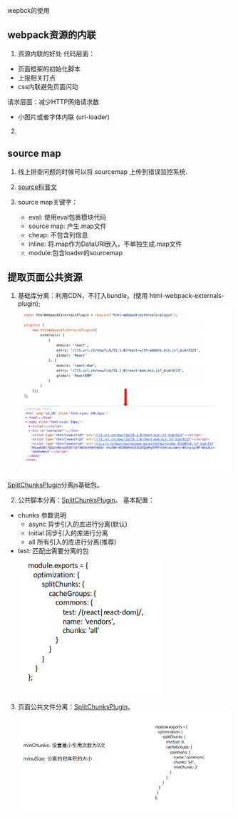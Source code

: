 wepbck的使用

## webpack资源的内联

1. 资源内联的好处
代码层面：
+ ⻚⾯框架的初始化脚本
+ 上报相关打点
+ css内联避免⻚⾯闪动

请求层面：减少HTTP网络请求数
+ ⼩图⽚或者字体内联 (url-loader)

2. 

## source map
1. 线上排查问题的时候可以将 sourcemap 上传到错误监控系统.

2. [source科普文](http://www.ruanyifeng.com/blog/2013/01/javascript_source_map.html)

3. source map关键字：
    + eval: 使⽤eval包裹模块代码
    + source map: 产⽣.map⽂件
    + cheap: 不包含列信息
    + inline: 将.map作为DataURI嵌⼊，不单独⽣成.map⽂件
    + module:包含loader的sourcemap

## 提取页面公共资源
1. 基础库分离：利用CDN，不打入bundle。(使⽤ html-webpack-externals-plugin);
![CDN打包](./images/html-webpack-externals-plugin.png)

[SplitChunksPlugin](https://www.webpackjs.com/plugins/split-chunks-plugin/#root)分离js基础包。

2. 公共脚本分离：[SplitChunksPlugin](https://www.webpackjs.com/plugins/split-chunks-plugin/#root)。
基本配置：
* chunks 参数说明
    + async 异步引⼊的库进⾏分离(默认)
    + initial 同步引⼊的库进⾏分离
    + all 所有引⼊的库进⾏分离(推荐)
* test: 匹配出需要分离的包
![test-api](./images/test-api.png)

3. 页面公共文件分离：[SplitChunksPlugin](https://www.webpackjs.com/plugins/split-chunks-plugin/#root)。
![test-api](./images/common-file.png)